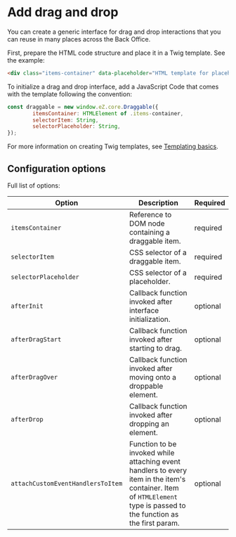 # Add drag and drop

You can create a generic interface for drag and drop interactions that you can reuse in many places across the Back Office.

First, prepare the HTML code structure and place it in a Twig template. See the example:

```html
<div class="items-container" data-placeholder="HTML template for placeholder"></div>
```

To initialize a drag and drop interface, add a JavaScript Code that comes with the template following the convention:

```javascript
const draggable = new window.eZ.core.Draggable({
        itemsContainer: HTMLElement of .items-container,
        selectorItem: String,
        selectorPlaceholder: String,
});
```

For more information on creating Twig templates, see [Templating basics](../guide/content_rendering/templates/templates.md).

## Configuration options

Full list of options:

|Option|Description|Required|
|------|-----------|--------|
|`itemsContainer`|Reference to DOM node containing a draggable item.|required|
|`selectorItem`|CSS selector of a draggable item.|required|
|`selectorPlaceholder`|CSS selector of a placeholder.|required|
|`afterInit`|Callback function invoked after interface initialization.|optional|
|`afterDragStart`|Callback function invoked after starting to drag.|optional|
|`afterDragOver`|Callback function invoked after moving onto a droppable element.|optional|
|`afterDrop`|Callback function invoked after dropping an element.|optional|
|`attachCustomEventHandlersToItem`|Function to be invoked while attaching event handlers to every item in the item's container. Item of `HTMLElement` type is passed to the function as the first param.|optional|
